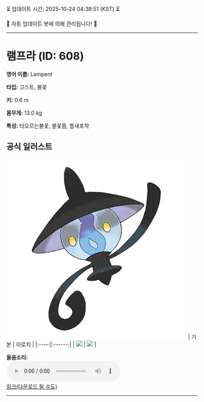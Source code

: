 
⏳ 업데이트 시간: 2025-10-24 04:38:51 (KST) ⏳

🤖 자동 업데이트 봇에 의해 관리됩니다! 🤖

---

# 램프라 (ID: 608)
**영어 이름:** Lampent

**타입:** 고스트, 불꽃

**키:** 0.6 m

**몸무게:** 13.0 kg

**특성:** 타오르는불꽃, 불꽃몸, 틈새포착

## 공식 일러스트
![](https://raw.githubusercontent.com/PokeAPI/sprites/master/sprites/pokemon/other/official-artwork/608.png)
| 기본 | 이로치 |
|:----:|:------:|
| <img src="http://play.pokemonshowdown.com/sprites/ani/lampent.gif" width="200"> | <img src="http://play.pokemonshowdown.com/sprites/ani-shiny/lampent.gif" width="200"> |

**울음소리:**<br><audio controls src="https://raw.githubusercontent.com/PokeAPI/cries/main/cries/pokemon/latest/608.ogg"></audio><br> [링크(다운로드 될 수도)](https://raw.githubusercontent.com/PokeAPI/cries/main/cries/pokemon/latest/608.ogg)


---
